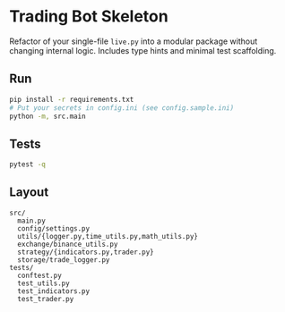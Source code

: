 # Trading Bot Skeleton

Refactor of your single-file `live.py` into a modular package without changing internal logic.
Includes type hints and minimal test scaffolding.

## Run

```bash
pip install -r requirements.txt
# Put your secrets in config.ini (see config.sample.ini)
python -m, src.main
```

## Tests

```bash
pytest -q
```

## Layout

```
src/
  main.py
  config/settings.py
  utils/{logger.py,time_utils.py,math_utils.py}
  exchange/binance_utils.py
  strategy/{indicators.py,trader.py}
  storage/trade_logger.py
tests/
  conftest.py
  test_utils.py
  test_indicators.py
  test_trader.py
```


